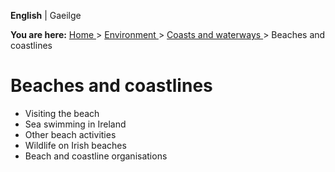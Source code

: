 **English** |  Gaeilge 

**You are here:** [ Home ](/en/) > [ Environment ](/en/environment/) > [
Coasts and waterways ](/en/environment/coasts-and-waterways/) > Beaches and
coastlines

#  Beaches and coastlines

  * Visiting the beach 
  * Sea swimming in Ireland 
  * Other beach activities 
  * Wildlife on Irish beaches 
  * Beach and coastline organisations 
